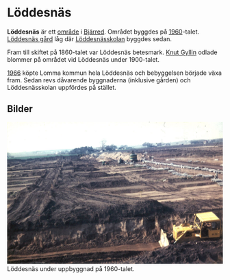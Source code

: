# Löddesnäs

**Löddesnäs** är ett [område](område.md) i [Bjärred](Bjärred.md). Området byggdes på [1960](1960.md)-talet. [Löddesnäs gård](Löddesnäs%20gård.md) låg där [Löddesnässkolan](Löddesnässkolan.md) byggdes sedan.

Fram till skiftet på 1860-talet var Löddesnäs betesmark. [Knut Gyllin](Knut%20Gyllin.md) odlade blommer på området vid Löddesnäs under 1900-talet.

[1966](1966.md) köpte Lomma kommun hela Löddesnäs och bebyggelsen började växa fram. Sedan revs dåvarende byggnaderna (inklusive gården) och Löddesnässkolan uppfördes på stället.

## Bilder

![Löddesnäs_001](images/Löddesnäs_001.jpg)
Löddesnäs under uppbyggnad på 1960-talet.
